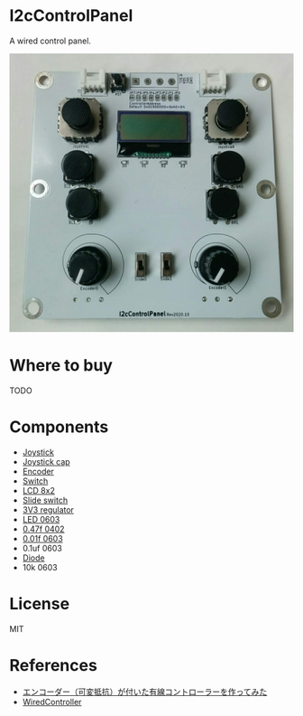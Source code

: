 # I2cControlPanel

A wired control panel.

![I2cControlPanel](./docs/I2cControlPanel.jpg)

# Where to buy

TODO

# Components

- [Joystick](https://ja.aliexpress.com/item/4000540937190.html)
- [Joystick cap](https://ja.aliexpress.com/item/33035062962.html)
- [Encoder](https://ja.aliexpress.com/item/32783863247.html)
- [Switch](https://akizukidenshi.com/catalog/g/gP-09826/)
- [LCD 8x2](https://akizukidenshi.com/catalog/g/gP-06669/)
- [Slide switch](https://akizukidenshi.com/catalog/g/gP-12723/)
- [3V3 regulator](https://akizukidenshi.com/catalog/g/gI-10675/)
- [LED 0603](https://akizukidenshi.com/catalog/g/gI-06417/)
- [0.47f 0402](https://akizukidenshi.com/catalog/g/gP-07504/)
- [0.01f 0603](https://akizukidenshi.com/catalog/g/gP-13387/)
- 0.1uf 0603
- [Diode](https://akizukidenshi.com/catalog/g/gI-06467/)
- 10k 0603

# License

MIT

# References

- [エンコーダー（可変抵抗）が付いた有線コントローラーを作ってみた](https://asukiaaa.blogspot.com/2020/11/i2c-control-panel.html)
- [WiredController](https://github.com/asukiaaa/WiredControllerPcb)

